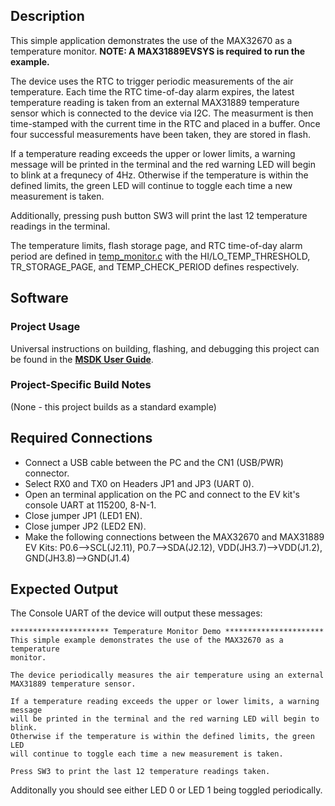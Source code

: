 ## Description

This simple application demonstrates the use of the MAX32670 as a temperature monitor. **NOTE: A MAX31889EVSYS is required to run the example.**

The device uses the RTC to trigger periodic measurements of the air temperature. Each time the RTC time-of-day alarm expires, the latest temperature reading is taken from an external MAX31889 temperature sensor which is connected to the device via I2C. The measurment is then time-stamped with the current time in the RTC and placed in a buffer. Once four successful measurements have been taken, they are stored in flash.

If a temperature reading exceeds the upper or lower limits, a warning message will be printed in the terminal and the red warning LED will begin to blink at a frequnecy of 4Hz. Otherwise if the temperature is within the defined limits, the green LED will continue to toggle each time a new measurement is taken.

Additionally, pressing push button SW3 will print the last 12 temperature readings in the terminal.

The temperature limits, flash storage page, and RTC time-of-day alarm period are defined in [temp_monitor.c](./temp_monitor.c) with the HI/LO\_TEMP\_THRESHOLD, TR\_STORAGE\_PAGE, and TEMP\_CHECK\_PERIOD defines respectively.


## Software

### Project Usage

Universal instructions on building, flashing, and debugging this project can be found in the **[MSDK User Guide](https://analog-devices-msdk.github.io/msdk/USERGUIDE/)**.

### Project-Specific Build Notes

(None - this project builds as a standard example)

## Required Connections

-   Connect a USB cable between the PC and the CN1 (USB/PWR) connector.
-   Select RX0 and TX0 on Headers JP1 and JP3 (UART 0).
-   Open an terminal application on the PC and connect to the EV kit's console UART at 115200, 8-N-1.
-   Close jumper JP1 (LED1 EN).
-   Close jumper JP2 (LED2 EN).
-   Make the following connections between the MAX32670 and MAX31889 EV Kits: P0.6-->SCL(J2.11), P0.7-->SDA(J2.12), VDD(JH3.7)-->VDD(J1.2), GND(JH3.8)-->GND(J1.4)

## Expected Output

The Console UART of the device will output these messages:

```
********************** Temperature Monitor Demo **********************
This simple example demonstrates the use of the MAX32670 as a temperature
monitor.

The device periodically measures the air temperature using an external
MAX31889 temperature sensor.

If a temperature reading exceeds the upper or lower limits, a warning message
will be printed in the terminal and the red warning LED will begin to blink.
Otherwise if the temperature is within the defined limits, the green LED
will continue to toggle each time a new measurement is taken.

Press SW3 to print the last 12 temperature readings taken.
```

Additonally you should see either LED 0 or LED 1 being toggled periodically.